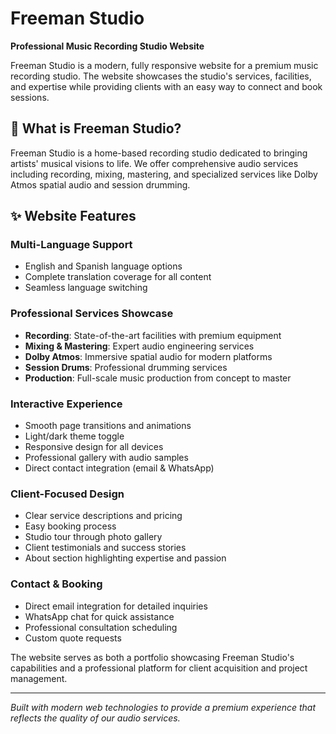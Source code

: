 # Freeman Studio

**Professional Music Recording Studio Website**

Freeman Studio is a modern, fully responsive website for a premium music recording studio. The website showcases the studio's services, facilities, and expertise while providing clients with an easy way to connect and book sessions.

## 🎵 What is Freeman Studio?

Freeman Studio is a home-based recording studio dedicated to bringing artists' musical visions to life. We offer comprehensive audio services including recording, mixing, mastering, and specialized services like Dolby Atmos spatial audio and session drumming.

## ✨ Website Features

### **Multi-Language Support**
- English and Spanish language options
- Complete translation coverage for all content
- Seamless language switching

### **Professional Services Showcase**
- **Recording**: State-of-the-art facilities with premium equipment
- **Mixing & Mastering**: Expert audio engineering services  
- **Dolby Atmos**: Immersive spatial audio for modern platforms
- **Session Drums**: Professional drumming services
- **Production**: Full-scale music production from concept to master

### **Interactive Experience**
- Smooth page transitions and animations
- Light/dark theme toggle
- Responsive design for all devices
- Professional gallery with audio samples
- Direct contact integration (email & WhatsApp)

### **Client-Focused Design**
- Clear service descriptions and pricing
- Easy booking process
- Studio tour through photo gallery
- Client testimonials and success stories
- About section highlighting expertise and passion

### **Contact & Booking**
- Direct email integration for detailed inquiries
- WhatsApp chat for quick assistance  
- Professional consultation scheduling
- Custom quote requests

The website serves as both a portfolio showcasing Freeman Studio's capabilities and a professional platform for client acquisition and project management.

---

*Built with modern web technologies to provide a premium experience that reflects the quality of our audio services.* 